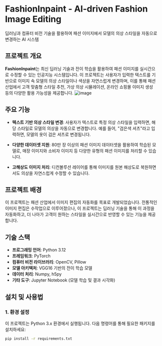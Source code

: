 # FashionInpaint - AI-driven Fashion Image Editing

딥러닝과 컴퓨터 비전 기술을 활용하여 패션 이미지에서 모델의 의상 스타일을 자동으로 변경하는 AI 시스템

## 프로젝트 개요

**FashionInpaint**는 최신 딥러닝 기술과 전이 학습을 활용하여 패션 이미지를 실시간으로 수정할 수 있는 인공지능 시스템입니다. 이 프로젝트는 사용자가 입력한 텍스트를 기반으로 이미지 속 모델의 의상 스타일이나 색상을 자연스럽게 변경하며, 이를 통해 패션 산업에서 고객 맞춤형 스타일 추천, 가상 의상 시뮬레이션, 온라인 쇼핑몰 이미지 생성 등의 다양한 활용 가능성을 제공합니다.
![image](https://github.com/user-attachments/assets/d5afcd73-4f94-4b16-840b-3296fa3b214a)

## 주요 기능

- **텍스트 기반 의상 스타일 변경**: 사용자가 텍스트로 특정 의상 스타일을 입력하면, 해당 스타일로 모델의 의상을 자동으로 변경합니다. 예를 들어, "검은색 셔츠"라고 입력하면, 모델의 옷이 검은 셔츠로 변경됩니다.

- **다양한 데이터셋 지원**: 80만 장 이상의 패션 이미지 데이터셋을 활용하여 학습된 모델로, 매장 이미지와 소비자 이미지 등 다양한 유형의 패션 이미지를 처리할 수 있습니다.

- **고해상도 이미지 처리**: 디컨볼루션 레이어를 통해 이미지를 원본 해상도로 복원하면서도 의상을 자연스럽게 수정할 수 있습니다.

## 프로젝트 배경

이 프로젝트는 패션 산업에서 이미지 편집의 자동화를 목표로 개발되었습니다. 전통적인 이미지 편집은 수작업으로 이루어졌으나, 이 프로젝트는 딥러닝 기술을 통해 이 과정을 자동화하고, 더 나아가 고객이 원하는 스타일을 실시간으로 반영할 수 있는 기능을 제공합니다.

## 기술 스택

- **프로그래밍 언어**: Python 3.12
- **프레임워크**: PyTorch
- **컴퓨터 비전 라이브러리**: OpenCV, Pillow
- **모델 아키텍처**: VGG16 기반의 전이 학습 모델
- **데이터 처리**: Numpy, h5py
- **기타 도구**: Jupyter Notebook (모델 학습 및 결과 시각화)

## 설치 및 사용법

### 1. 환경 설정

이 프로젝트는 Python 3.x 환경에서 실행됩니다. 다음 명령어를 통해 필요한 패키지를 설치하세요:

```bash
pip install -r requirements.txt
